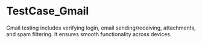 # TestCase_Gmail
Gmail testing includes verifying login, email sending/receiving, attachments, and spam filtering. It ensures smooth functionality across devices.
